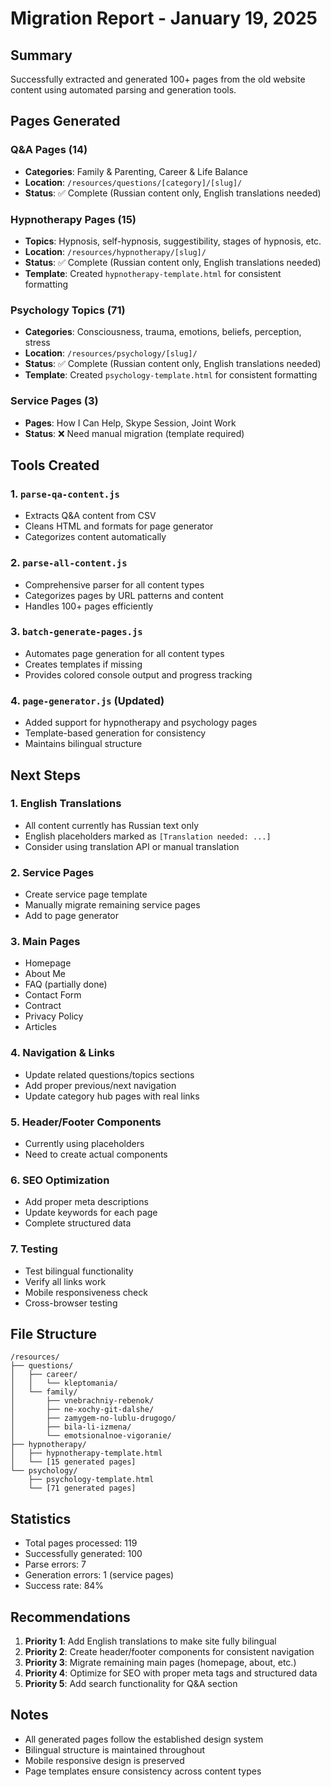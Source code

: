 # Migration Report - January 19, 2025

## Summary
Successfully extracted and generated 100+ pages from the old website content using automated parsing and generation tools.

## Pages Generated

### Q&A Pages (14)
- **Categories**: Family & Parenting, Career & Life Balance
- **Location**: `/resources/questions/[category]/[slug]/`
- **Status**: ✅ Complete (Russian content only, English translations needed)

### Hypnotherapy Pages (15)
- **Topics**: Hypnosis, self-hypnosis, suggestibility, stages of hypnosis, etc.
- **Location**: `/resources/hypnotherapy/[slug]/`
- **Status**: ✅ Complete (Russian content only, English translations needed)
- **Template**: Created `hypnotherapy-template.html` for consistent formatting

### Psychology Topics (71)
- **Categories**: Consciousness, trauma, emotions, beliefs, perception, stress
- **Location**: `/resources/psychology/[slug]/`
- **Status**: ✅ Complete (Russian content only, English translations needed)
- **Template**: Created `psychology-template.html` for consistent formatting

### Service Pages (3)
- **Pages**: How I Can Help, Skype Session, Joint Work
- **Status**: ❌ Need manual migration (template required)

## Tools Created

### 1. `parse-qa-content.js`
- Extracts Q&A content from CSV
- Cleans HTML and formats for page generator
- Categorizes content automatically

### 2. `parse-all-content.js`
- Comprehensive parser for all content types
- Categorizes pages by URL patterns and content
- Handles 100+ pages efficiently

### 3. `batch-generate-pages.js`
- Automates page generation for all content types
- Creates templates if missing
- Provides colored console output and progress tracking

### 4. `page-generator.js` (Updated)
- Added support for hypnotherapy and psychology pages
- Template-based generation for consistency
- Maintains bilingual structure

## Next Steps

### 1. English Translations
- All content currently has Russian text only
- English placeholders marked as `[Translation needed: ...]`
- Consider using translation API or manual translation

### 2. Service Pages
- Create service page template
- Manually migrate remaining service pages
- Add to page generator

### 3. Main Pages
- Homepage
- About Me
- FAQ (partially done)
- Contact Form
- Contract
- Privacy Policy
- Articles

### 4. Navigation & Links
- Update related questions/topics sections
- Add proper previous/next navigation
- Update category hub pages with real links

### 5. Header/Footer Components
- Currently using placeholders
- Need to create actual components

### 6. SEO Optimization
- Add proper meta descriptions
- Update keywords for each page
- Complete structured data

### 7. Testing
- Test bilingual functionality
- Verify all links work
- Mobile responsiveness check
- Cross-browser testing

## File Structure
```
/resources/
├── questions/
│   ├── career/
│   │   └── kleptomania/
│   └── family/
│       ├── vnebrachniy-rebenok/
│       ├── ne-xochy-git-dalshe/
│       ├── zamygem-no-lublu-drugogo/
│       ├── bila-li-izmena/
│       └── emotsionalnoe-vigoranie/
├── hypnotherapy/
│   ├── hypnotherapy-template.html
│   └── [15 generated pages]
└── psychology/
    ├── psychology-template.html
    └── [71 generated pages]
```

## Statistics
- Total pages processed: 119
- Successfully generated: 100
- Parse errors: 7
- Generation errors: 1 (service pages)
- Success rate: 84%

## Recommendations

1. **Priority 1**: Add English translations to make site fully bilingual
2. **Priority 2**: Create header/footer components for consistent navigation
3. **Priority 3**: Migrate remaining main pages (homepage, about, etc.)
4. **Priority 4**: Optimize for SEO with proper meta tags and structured data
5. **Priority 5**: Add search functionality for Q&A section

## Notes
- All generated pages follow the established design system
- Bilingual structure is maintained throughout
- Mobile responsive design is preserved
- Page templates ensure consistency across content types